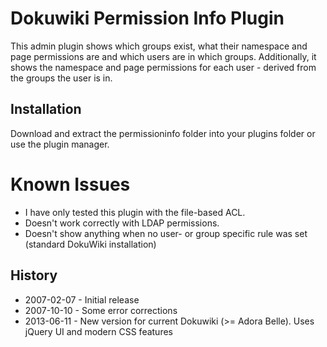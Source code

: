 # Dokuwiki Permission Info Plugin

This admin plugin shows which groups exist, what their namespace and page permissions are and which users are in which groups. Additionally, it shows the namespace and page permissions for each user - derived from the groups the user is in. 


## Installation

Download and extract the permissioninfo folder into your plugins folder or use the plugin manager. 

# Known Issues

* I have only tested this plugin with the file-based ACL. 
* Doesn't work correctly with LDAP permissions.
* Doesn't show anything when no user- or group specific rule was set (standard DokuWiki installation)

## History

 * 2007-02-07 - Initial release
 * 2007-10-10 - Some error corrections
 * 2013-06-11 - New version for current Dokuwiki (>= Adora Belle). Uses jQuery UI and modern CSS features
